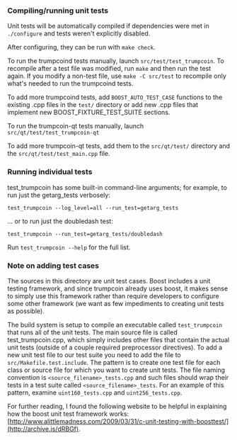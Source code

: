 ### Compiling/running unit tests

Unit tests will be automatically compiled if dependencies were met in `./configure`
and tests weren't explicitly disabled.

After configuring, they can be run with `make check`.

To run the trumpcoind tests manually, launch `src/test/test_trumpcoin`. To recompile
after a test file was modified, run `make` and then run the test again. If you
modify a non-test file, use `make -C src/test` to recompile only what's needed
to run the trumpcoind tests.

To add more trumpcoind tests, add `BOOST_AUTO_TEST_CASE` functions to the existing
.cpp files in the `test/` directory or add new .cpp files that
implement new BOOST_FIXTURE_TEST_SUITE sections.

To run the trumpcoin-qt tests manually, launch `src/qt/test/test_trumpcoin-qt`

To add more trumpcoin-qt tests, add them to the `src/qt/test/` directory and
the `src/qt/test/test_main.cpp` file.

### Running individual tests

test_trumpcoin has some built-in command-line arguments; for
example, to run just the getarg_tests verbosely:

    test_trumpcoin --log_level=all --run_test=getarg_tests

... or to run just the doubledash test:

    test_trumpcoin --run_test=getarg_tests/doubledash

Run `test_trumpcoin --help` for the full list.

### Note on adding test cases

The sources in this directory are unit test cases.  Boost includes a
unit testing framework, and since trumpcoin already uses boost, it makes
sense to simply use this framework rather than require developers to
configure some other framework (we want as few impediments to creating
unit tests as possible).

The build system is setup to compile an executable called `test_trumpcoin`
that runs all of the unit tests.  The main source file is called
test_trumpcoin.cpp, which simply includes other files that contain the
actual unit tests (outside of a couple required preprocessor
directives). To add a new unit test file to our test suite you need
to add the file to `src/Makefile.test.include`. The pattern is to
create one test file for each class or source file for which you want
to create unit tests.  The file naming convention is
`<source_filename>_tests.cpp` and such files should wrap their tests
in a test suite called `<source_filename>_tests`.  For an example of
this pattern, examine `uint160_tests.cpp` and `uint256_tests.cpp`.

For further reading, I found the following website to be helpful in
explaining how the boost unit test framework works:
[http://www.alittlemadness.com/2009/03/31/c-unit-testing-with-boosttest/](http://archive.is/dRBGf).
